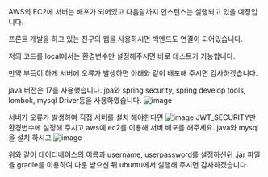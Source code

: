 AWS의 EC2에 서버는 배포가 되어있고 다음달까지 인스턴스는 실행되고 있을 예정입니다. 

프론트 개발을 하고 있는 친구의 웹을 사용하시면 백엔드도 연결이 되어있습니다.

저의 코드를 local에서는 환경변수만 설정해주시면 바로 테스트가 가능합니다. 

만약 부득이 하게 서버에 오류가 발생하면 아래와 같이 배포해 주시면 감사하겠습니다.

java 버전은 17을 사용했습니다.
jpa와 spring security, spring develop tools, lombok, mysql Driver등을 사용하였습니다.
![image](https://github.com/SKHU-Capstone-Design/backend/assets/129734272/4fa3bc2f-582e-42cb-9ae8-b75f1b637d93)

서버가 오류가 발생하여 직접 서버를 설치 해야한다면
![image](https://github.com/SKHU-Capstone-Design/backend/assets/129734272/5f287acf-5dc6-4412-aca0-57a57a5e2c80)
JWT_SECURITY만 환경변수에 설정해 주시고 aws에 ec2를 이용해 서버 배포를 해주세요.
java와 mysql을 설치 하시고 
![image](https://github.com/SKHU-Capstone-Design/backend/assets/129734272/da1a2698-79e8-4585-9772-ecaf319e61b4)

위와 같이 데이터베이스의 이름과 username, userpassword를 설정하신뒤 
.jar 파일을 gradle를 이용하여 다운 받으신 뒤 ubuntu에서 실행해 주시면 감사하겠습니다.


